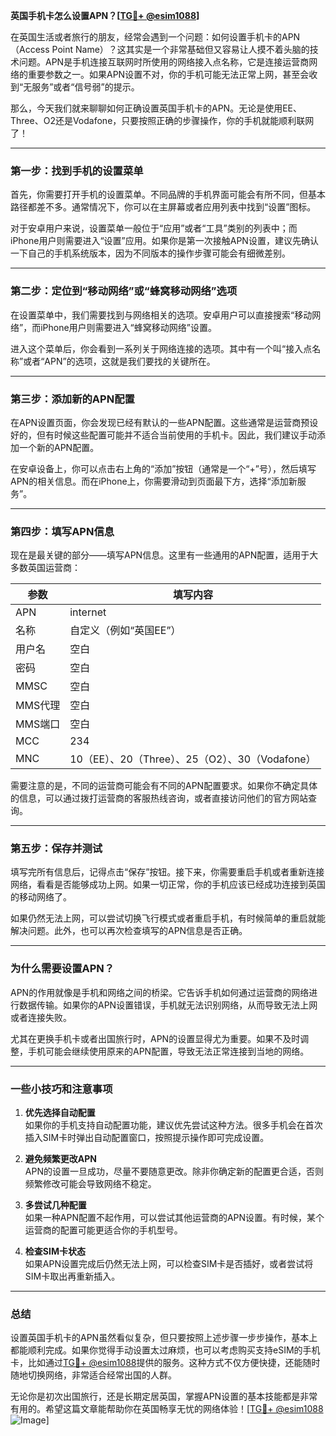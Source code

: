 **英国手机卡怎么设置APN？[[TG💪+ @esim1088](https://t.me/s/esim1088)]**

在英国生活或者旅行的朋友，经常会遇到一个问题：如何设置手机卡的APN（Access Point Name）？这其实是一个非常基础但又容易让人摸不着头脑的技术问题。APN是手机连接互联网时所使用的网络接入点名称，它是连接运营商网络的重要参数之一。如果APN设置不对，你的手机可能无法正常上网，甚至会收到“无服务”或者“信号弱”的提示。

那么，今天我们就来聊聊如何正确设置英国手机卡的APN。无论是使用EE、Three、O2还是Vodafone，只要按照正确的步骤操作，你的手机就能顺利联网了！

---

### **第一步：找到手机的设置菜单**

首先，你需要打开手机的设置菜单。不同品牌的手机界面可能会有所不同，但基本路径都差不多。通常情况下，你可以在主屏幕或者应用列表中找到“设置”图标。

对于安卓用户来说，设置菜单一般位于“应用”或者“工具”类别的列表中；而iPhone用户则需要进入“设置”应用。如果你是第一次接触APN设置，建议先确认一下自己的手机系统版本，因为不同版本的操作步骤可能会有细微差别。

---

### **第二步：定位到“移动网络”或“蜂窝移动网络”选项**

在设置菜单中，我们需要找到与网络相关的选项。安卓用户可以直接搜索“移动网络”，而iPhone用户则需要进入“蜂窝移动网络”设置。

进入这个菜单后，你会看到一系列关于网络连接的选项。其中有一个叫“接入点名称”或者“APN”的选项，这就是我们要找的关键所在。

---

### **第三步：添加新的APN配置**

在APN设置页面，你会发现已经有默认的一些APN配置。这些通常是运营商预设好的，但有时候这些配置可能并不适合当前使用的手机卡。因此，我们建议手动添加一个新的APN配置。

在安卓设备上，你可以点击右上角的“添加”按钮（通常是一个“+”号），然后填写APN的相关信息。而在iPhone上，你需要滑动到页面最下方，选择“添加新服务”。

---

### **第四步：填写APN信息**

现在是最关键的部分——填写APN信息。这里有一些通用的APN配置，适用于大多数英国运营商：

| 参数         | 填写内容                          |
|--------------|-----------------------------------|
| APN          | internet                         |
| 名称         | 自定义（例如“英国EE”）          |
| 用户名       | 空白                             |
| 密码         | 空白                             |
| MMSC         | 空白                             |
| MMS代理      | 空白                             |
| MMS端口      | 空白                             |
| MCC          | 234                              |
| MNC          | 10（EE）、20（Three）、25（O2）、30（Vodafone） |

需要注意的是，不同的运营商可能会有不同的APN配置要求。如果你不确定具体的信息，可以通过拨打运营商的客服热线咨询，或者直接访问他们的官方网站查询。

---

### **第五步：保存并测试**

填写完所有信息后，记得点击“保存”按钮。接下来，你需要重启手机或者重新连接网络，看看是否能够成功上网。如果一切正常，你的手机应该已经成功连接到英国的移动网络了。

如果仍然无法上网，可以尝试切换飞行模式或者重启手机，有时候简单的重启就能解决问题。此外，也可以再次检查填写的APN信息是否正确。

---

### **为什么需要设置APN？**

APN的作用就像是手机和网络之间的桥梁。它告诉手机如何通过运营商的网络进行数据传输。如果你的APN设置错误，手机就无法识别网络，从而导致无法上网或者连接失败。

尤其在更换手机卡或者出国旅行时，APN的设置显得尤为重要。如果不及时调整，手机可能会继续使用原来的APN配置，导致无法正常连接到当地的网络。

---

### **一些小技巧和注意事项**

1. **优先选择自动配置**  
   如果你的手机支持自动配置功能，建议优先尝试这种方法。很多手机会在首次插入SIM卡时弹出自动配置窗口，按照提示操作即可完成设置。

2. **避免频繁更改APN**  
   APN的设置一旦成功，尽量不要随意更改。除非你确定新的配置更合适，否则频繁修改可能会导致网络不稳定。

3. **多尝试几种配置**  
   如果一种APN配置不起作用，可以尝试其他运营商的APN设置。有时候，某个运营商的配置可能更适合你的手机型号。

4. **检查SIM卡状态**  
   如果APN设置完成后仍然无法上网，可以检查SIM卡是否插好，或者尝试将SIM卡取出再重新插入。

---

### **总结**

设置英国手机卡的APN虽然看似复杂，但只要按照上述步骤一步步操作，基本上都能顺利完成。如果你觉得手动设置太过麻烦，也可以考虑购买支持eSIM的手机卡，比如通过[TG💪+ @esim1088](https://t.me/s/esim1088)提供的服务。这种方式不仅方便快捷，还能随时随地切换网络，非常适合经常出国的人群。

无论你是初次出国旅行，还是长期定居英国，掌握APN设置的基本技能都是非常有用的。希望这篇文章能帮助你在英国畅享无忧的网络体验！[[TG💪+ @esim1088](https://t.me/s/esim1088) ![Image](https://i.postimg.cc/4NQfJmqS/Snipaste-2025-05-13-00-14-12.png)]